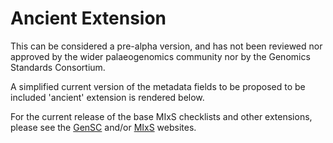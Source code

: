 # Ancient Extension

This can be considered a pre-alpha version, and has not been reviewed nor approved by the wider palaeogenomics community nor by the Genomics Standards Consortium.

A simplified current version of the metadata fields to be proposed to be included 'ancient' extension is rendered below.

For the current release of the base MIxS checklists and other extensions, please see the [GenSC](https://www.gensc.org/pages/standards/checklists.html) and/or [MIxS](https://genomicsstandardsconsortium.github.io/mixs/) websites.